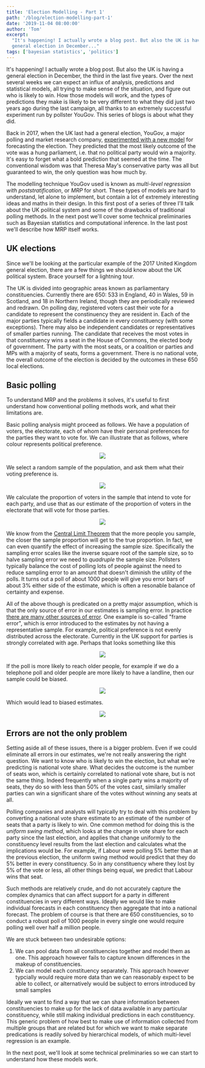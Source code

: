 ```yaml
---
title: 'Election Modelling - Part 1'
path: '/blog/election-modelling-part-1'
date: '2019-11-04 08:00:00'
author: 'Tom'
excerpt:
  "It's happening! I actually wrote a blog post. But also the UK is having a
  general election in December..."
tags: ['bayesian statistics', 'politics']
---
```


It's happening! I actually wrote a blog post. But also the UK is having a
general election in December, the third in the last five years. Over the next
several weeks we can expect an influx of analysis, predictions and statistical
models, all trying to make sense of the situation, and figure out who is likely
to win. How those models will work, and the types of predictions they make is
likely to be very different to what they did just two years ago during the last
campaign, all thanks to an extremely successful experiment run by pollster
YouGov. This series of blogs is about what they did.

Back in 2017, when the UK last had a general election, YouGov, a major polling
and market research company, [experimented with a new model][yougov-model] for
forecasting the election. They predicted that the most likely outcome of the
vote was a hung parliament, i.e. that no political party would win a majority.
It's easy to forget what a bold prediction that seemed at the time. The
conventional wisdom was that Theresa May's conservative party was all but
guaranteed to win, the only question was how much by.

The modelling technique YouGov used is known as _multi-level regression with
poststratification_, or _MRP_ for short. These types of models are hard to
understand, let alone to implement, but contain a lot of extremely interesting
ideas and maths in their design. In this first post of a series of three I'll
talk about the UK political system and some of the drawbacks of traditional
polling methods. In the next post we'll cover some technical preliminaries such
as Bayesian statistics and computational inference. In the last post we'll
describe how MRP itself works.

## UK elections

Since we'll be looking at the particular example of the 2017 United Kingdom
general election, there are a few things we should know about the UK political
system. Brace yourself for a lightning tour.

The UK is divided into geographic areas known as parliamentary constituencies.
Currently there are 650: 533 in England, 40 in Wales, 59 in Scotland, and 18 in
Northern Ireland, though they are periodically reviewed and redrawn. On polling
day, registered voters cast their vote for a candidate to represent the
constinuency they are resident in. Each of the major parties typically fields a
candidate in every constituency (with some exceptions). There may also be
independent candidates or representatives of smaller parties running. The
candidate that receives the most votes in that constituency wins a seat in the
House of Commons, the elected body of government. The party with the most seats,
or a coalition or parties and MPs with a majority of seats, forms a government.
There is no national vote, the overall outcome of the election is decided by the
outcomes in these 650 local elections.

## Basic polling

To understand MRP and the problems it solves, it's useful to first understand
how conventional polling methods work, and what their limitations are.

Basic polling analysis might proceed as follows. We have a population of voters,
the electorate, each of whom have their personal preferences for the parties
they want to vote for. We can illustrate that as follows, where colour
represents political preference.

<p align="center">
  <img src="../../images/blog/em/population.png" />
</p>

We select a random sample of the population, and ask them what their voting
preference is.

<p align="center">
  <img src="../../images/blog/em/population-sample.png" />
</p>

We calculate the proportion of voters in the sample that intend to vote for each
party, and use that as our estimate of the proportion of voters in the
electorate that will vote for those parties.

<p align="center">
  <img src="../../images/blog/em/sample.png" />
</p>

We know from the [Central Limit Theorem][clt] that the more people you sample,
the closer the sample proportion will get to the true proportion. In fact, we
can even quantify the effect of increasing the sample size. Specifically the
sampling error scales like the inverse square root of the sample size, so to
halve sampling error we need to _quadruple_ the sample size. Pollsters typically
balance the cost of polling lots of people against the need to reduce sampling
error to an amount that doesn't diminish the utility of the polls. It turns out
a poll of about 1000 people will give you error bars of about 3% either side of
the estimate, which is often a resonable balance of certainty and expense.

All of the above though is predicated on a pretty major assumption, which is
that the only source of error in our estimates is sampling error. In practice
[there are many other sources of error][polling-error]. One example is so-called
"frame error", which is error introduced to the estimates by not having a
representative sample. For example, political preference is not evenly
distributed across the electorate. Currently in the UK support for parties is
strongly correlated with age. Perhaps that looks something like this

<p align="center">
  <img src="../../images/blog/em/population-skew.png" />
</p>

If the poll is more likely to reach older people, for example if we do a
telephone poll and older people are more likely to have a landline, then our
sample could be biased.

<p align="center">
  <img src="../../images/blog/em/population-skew-sample.png" />
</p>

Which would lead to biased estimates.

<p align="center">
  <img src="../../images/blog/em/sample-skew.png" />
</p>

## Errors are not the only problem

Setting aside all of these issues, there is a bigger problem. Even if we could
eliminate all errors in our estimates, we're not really answering the right
question. We want to know who is likely to win the election, but what we're
predicting is national vote share. What decides the outcome is the number of
seats won, which is certainly correlated to national vote share, but is not the
same thing. Indeed frequently when a single party wins a majority of seats, they
do so with less than 50% of the votes cast, similarly smaller parties can win a
significant share of the votes without winning any seats at all.

Polling companies and analysts will typically try to deal with this problem by
converting a national vote share estimate to an estimate of the number of seats
that a party is likely to win. One common method for doing this is the _uniform
swing method_, which looks at the change in vote share for each party since the
last election, and applies that change uniformly to the constituency level
results from the last election and calculates what the implications would be.
For example, if Labour were polling 5% better than at the previous election, the
uniform swing method would predict that they do 5% better in every constituency.
So in any constituency where they lost by 5% of the vote or less, all other
things being equal, we predict that Labour wins that seat.

Such methods are relatively crude, and do not accurately capture the complex
dynamics that can affect support for a party in different constituencies in very
different ways. Ideally we would like to make individual forecasts in each
constituency then aggregate that into a national forecast. The problem of course
is that there are 650 constituencies, so to conduct a robust poll of 1000 people
in every single one would require polling well over half a million people.

We are stuck between two undesirable options:

1. We can pool data from all constituencies together and model them as one. This
   approach however fails to capture known differences in the makeup of
   constituencies.
2. We can model each constituency separately. This approach however typcially
   would require more data than we can reasonably expect to be able to collect,
   or alternatively would be subject to errors introduced by small samples

Ideally we want to find a way that we can share information between
constituencies to make up for the lack of data available in any particular
constituency, while still making individual predictions in each constituency.
This generic problem of how best to make use of information collected from
multiple groups that are related but for which we want to make separate
predications is readily solved by hierarchical models, of which multi-level
regression is an example.

In the next post, we'll look at some technical preliminaries so we can start to
understand how these models work.

<!--prettier-ignore -->
[yougov-model]: https://yougov.co.uk/topics/politics/articles-reports/2017/05/31/how-yougov-model-2017-general-election-works
[clt]: https://en.wikipedia.org/wiki/Central_limit_theorem

<!--prettier-ignore -->
[polling-error]: http://www.stat.columbia.edu/~gelman/research/published/polling-errors.pdf

